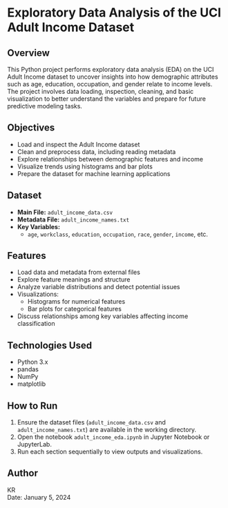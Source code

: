 
# Exploratory Data Analysis of the UCI Adult Income Dataset

## Overview
This Python project performs exploratory data analysis (EDA) on the UCI Adult Income dataset to uncover insights into how demographic attributes such as age, education, occupation, and gender relate to income levels. The project involves data loading, inspection, cleaning, and basic visualization to better understand the variables and prepare for future predictive modeling tasks.

## Objectives
- Load and inspect the Adult Income dataset
- Clean and preprocess data, including reading metadata
- Explore relationships between demographic features and income
- Visualize trends using histograms and bar plots
- Prepare the dataset for machine learning applications

## Dataset
- **Main File:** `adult_income_data.csv`
- **Metadata File:** `adult_income_names.txt`
- **Key Variables:**
  - `age`, `workclass`, `education`, `occupation`, `race`, `gender`, `income`, etc.

## Features
- Load data and metadata from external files
- Explore feature meanings and structure
- Analyze variable distributions and detect potential issues
- Visualizations:
  - Histograms for numerical features
  - Bar plots for categorical features
- Discuss relationships among key variables affecting income classification

## Technologies Used
- Python 3.x
- pandas
- NumPy
- matplotlib

## How to Run
1. Ensure the dataset files (`adult_income_data.csv` and `adult_income_names.txt`) are available in the working directory.
2. Open the notebook `adult_income_eda.ipynb` in Jupyter Notebook or JupyterLab.
3. Run each section sequentially to view outputs and visualizations.

## Author
KR  
Date: January 5, 2024
